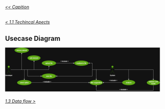 ###### [<< Capition](/Documentation/Capition.md)
###### [< 1.1 Techincal Apects](/Documentation/Chapter%201%20-%20Design%20and%20Architecture/1.1%20Technical%20Aspects.md)

## Usecase Diagram

![Usecase Diagagram](/Images/UseCase.png)

###### [1.3 Data flow >](/Documentation/Chapter%201%20-%20Design%20and%20Architecture/1.3%20Dataflow.md)